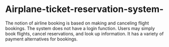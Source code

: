 # Airplane-ticket-reservation-system-
The notion of airline booking is based on  making and canceling flight bookings. The  system does not have a login function. Users  may simply book flights, cancel reservations,  and look up information. It has a variety of  payment alternatives for bookings.
